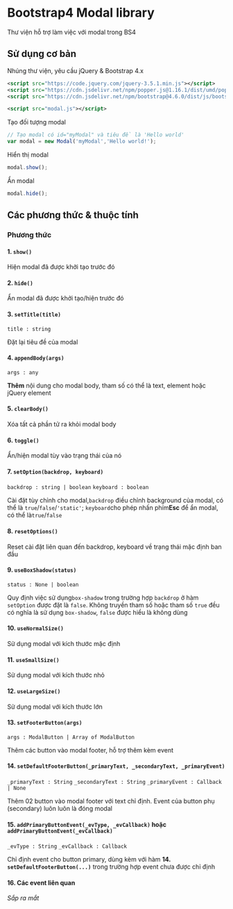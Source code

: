 # Bootstrap4 Modal library

Thư viện hỗ trợ làm việc với modal trong BS4

## Sử dụng cơ bản

Nhúng thư viện, yêu cầu jQuery & Bootstrap 4.x

```xml
<script src="https://code.jquery.com/jquery-3.5.1.min.js"></script>
<script src="https://cdn.jsdelivr.net/npm/popper.js@1.16.1/dist/umd/popper.min.js"></script>
<script src="https://cdn.jsdelivr.net/npm/bootstrap@4.6.0/dist/js/bootstrap.min.js"></script>

<script src="modal.js"></script>
```

Tạo đối tượng modal

```javascript
// Tạo modal có id="myModal" và tiêu đề là 'Hello world'
var modal = new Modal('myModal','Hello world!');
```

Hiển thị modal

```javascript
modal.show();
```

Ẩn modal

```javascript
modal.hide();
```

## Các phương thức & thuộc tính

### Phương thức

#### 1. `show()`

Hiện modal đã được khởi tạo trước đó

#### 2. `hide()`

Ẩn modal đã được khởi tạo/hiện trước đó

#### 3. `setTitle(title)`

`title : string`

Đặt lại tiêu đề của modal

#### 4. `appendBody(args)`

`args : any`

**Thêm** nội dung cho modal body, tham số có thể là text, element hoặc jQuery element

#### 5. `clearBody()`

Xóa tất cả phần tử ra khỏi modal body

#### 6. `toggle()`

Ẩn/hiện modal tùy vào trạng thái của nó

#### 7. `setOption(backdrop, keyboard)`

`backdrop : string | boolean`
`keyboard : boolean`

Cài đặt tùy chỉnh cho modal,`backdrop` điều chỉnh background của modal, có thể là `true`/`false`/`'static'`;  `keyboard`cho phép nhấn phím**Esc** để ẩn modal, có thể là`true`/`false`

#### 8. `resetOptions()`

Reset cài đặt liên quan đến backdrop, keyboard về trạng thái mặc định ban đầu

#### 9. `useBoxShadow(status)`

`status : None | boolean`

Quy định việc sử dụng`box-shadow` trong trường hợp `backdrop` ở hàm `setOption` được đặt là `false`. Không truyền tham số hoặc tham số `true` đều có nghĩa là sử dụng `box-shadow`, `false` được hiểu là không dùng

#### 10. `useNormalSize()`

Sử dụng modal với kích thước mặc định

#### 11. `useSmallSize()`

Sử dụng modal với kích thước nhỏ

#### 12. `useLargeSize()`

Sử dụng modal với kích thước lớn

#### 13. `setFooterButton(args)`

`args : ModalButton | Array of ModalButton`

Thêm các button vào modal footer, hỗ trợ thêm kèm event

#### 14. `setDefaultFooterButton(_primaryText, _secondaryText, _primaryEvent)`

`_primaryText : String`
`_secondaryText : String`
`_primaryEvent : Callback | None`

Thêm 02 button vào modal footer với text chỉ định. Event của button phụ (secondary) luôn luôn là đóng modal

#### 15. `addPrimaryButtonEvent(_evType, _evCallback)` hoặc `addPrimaryButtonEvent(_evCallback)`

`_evType : String`
`_evCallback : Callback`

Chỉ định event cho button primary, dùng kèm với hàm **14. `setDefaultFooterButton(...)`** trong trường hợp event chưa được chỉ định

#### 16. Các event liên quan

_Sắp ra mắt_
